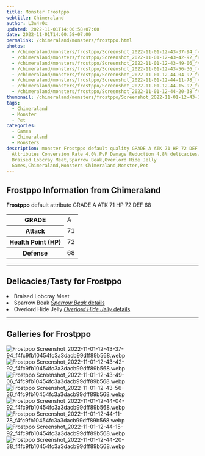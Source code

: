```yaml
---
title: Monster Frostppo
webtitle: Chimeraland
author: L3n4r0x
updated: 2022-11-01T14:00:58+07:00
date: 2022-11-01T14:00:58+07:00
permalink: /chimeraland/monsters/frostppo.html
photos:
  - /chimeraland/monsters/frostppo/Screenshot_2022-11-01-12-43-37-94_f4fc9fb10454fc3a3dacb99dff89b568.webp
  - /chimeraland/monsters/frostppo/Screenshot_2022-11-01-12-43-42-92_f4fc9fb10454fc3a3dacb99dff89b568.webp
  - /chimeraland/monsters/frostppo/Screenshot_2022-11-01-12-43-49-06_f4fc9fb10454fc3a3dacb99dff89b568.webp
  - /chimeraland/monsters/frostppo/Screenshot_2022-11-01-12-43-56-36_f4fc9fb10454fc3a3dacb99dff89b568.webp
  - /chimeraland/monsters/frostppo/Screenshot_2022-11-01-12-44-04-92_f4fc9fb10454fc3a3dacb99dff89b568.webp
  - /chimeraland/monsters/frostppo/Screenshot_2022-11-01-12-44-11-78_f4fc9fb10454fc3a3dacb99dff89b568.webp
  - /chimeraland/monsters/frostppo/Screenshot_2022-11-01-12-44-15-92_f4fc9fb10454fc3a3dacb99dff89b568.webp
  - /chimeraland/monsters/frostppo/Screenshot_2022-11-01-12-44-20-38_f4fc9fb10454fc3a3dacb99dff89b568.webp
thumbnail: /chimeraland/monsters/frostppo/Screenshot_2022-11-01-12-43-37-94_f4fc9fb10454fc3a3dacb99dff89b568.webp
tags:
  - Chimeraland
  - Monster
  - Pet
categories:
  - Games
  - Chimeraland
  - Monsters
description: monster Frostppo default quality GRADE A ATK 71 HP 72 DEF 68
  Attributes Conversion Rate 4.0%,PvP Damage Reduction 4.8% delicacies/tasty
  Braised Lobcray Meat,Sparrow Beak,Overlord Hide Jelly
  Games,Chimeraland,Monsters Chimeraland,Monster,Pet
---
```


<section id="bootstrap-wrapper"><link rel="stylesheet" href="https://rawcdn.githack.com/dimaslanjaka/Web-Manajemen/0c3b5aa1813bd4abcd2c11bf3e37928b15c28664/css/bootstrap-5-3-0-alpha3-wrapper.css"/><h2 id="attribute">Frostppo Information from Chimeraland</h2><p><b>Frostppo</b> default attribute GRADE A ATK 71 HP 72 DEF 68<table><tr><th>GRADE</th><td>A</td></tr><tr><th>Attack</th><td>71</td></tr><tr><th>Health Point (HP)</th><td>72</td></tr><tr><th>Defense</th><td>68</td></tr></table></p><hr/><h2 id="delicacies">Delicacies/Tasty for Frostppo</h2><div class="text-white bg-dark"><li class="d-flex justify-content-between">Braised Lobcray Meat </li><li class="d-flex justify-content-between">Sparrow Beak <a href="/chimeraland/recipes/sparrow-beak.html" title="Click here to view recipe Sparrow Beak details"><i>Sparrow Beak</i> details</a></li><li class="d-flex justify-content-between">Overlord Hide Jelly <a href="/chimeraland/recipes/overlord-hide-jelly.html" title="Click here to view recipe Overlord Hide Jelly details"><i>Overlord Hide Jelly</i> details</a></li></div><hr/><div id="gallery"><h2>Galleries for Frostppo</h2><div class="row"><div class="col-lg-6 col-12"><img src="/chimeraland/monsters/frostppo/Screenshot_2022-11-01-12-43-37-94_f4fc9fb10454fc3a3dacb99dff89b568.webp" alt="Frostppo Screenshot_2022-11-01-12-43-37-94_f4fc9fb10454fc3a3dacb99dff89b568.webp"/></div><div class="col-lg-6 col-12"><img src="/chimeraland/monsters/frostppo/Screenshot_2022-11-01-12-43-42-92_f4fc9fb10454fc3a3dacb99dff89b568.webp" alt="Frostppo Screenshot_2022-11-01-12-43-42-92_f4fc9fb10454fc3a3dacb99dff89b568.webp"/></div><div class="col-lg-6 col-12"><img src="/chimeraland/monsters/frostppo/Screenshot_2022-11-01-12-43-49-06_f4fc9fb10454fc3a3dacb99dff89b568.webp" alt="Frostppo Screenshot_2022-11-01-12-43-49-06_f4fc9fb10454fc3a3dacb99dff89b568.webp"/></div><div class="col-lg-6 col-12"><img src="/chimeraland/monsters/frostppo/Screenshot_2022-11-01-12-43-56-36_f4fc9fb10454fc3a3dacb99dff89b568.webp" alt="Frostppo Screenshot_2022-11-01-12-43-56-36_f4fc9fb10454fc3a3dacb99dff89b568.webp"/></div><div class="col-lg-6 col-12"><img src="/chimeraland/monsters/frostppo/Screenshot_2022-11-01-12-44-04-92_f4fc9fb10454fc3a3dacb99dff89b568.webp" alt="Frostppo Screenshot_2022-11-01-12-44-04-92_f4fc9fb10454fc3a3dacb99dff89b568.webp"/></div><div class="col-lg-6 col-12"><img src="/chimeraland/monsters/frostppo/Screenshot_2022-11-01-12-44-11-78_f4fc9fb10454fc3a3dacb99dff89b568.webp" alt="Frostppo Screenshot_2022-11-01-12-44-11-78_f4fc9fb10454fc3a3dacb99dff89b568.webp"/></div><div class="col-lg-6 col-12"><img src="/chimeraland/monsters/frostppo/Screenshot_2022-11-01-12-44-15-92_f4fc9fb10454fc3a3dacb99dff89b568.webp" alt="Frostppo Screenshot_2022-11-01-12-44-15-92_f4fc9fb10454fc3a3dacb99dff89b568.webp"/></div><div class="col-lg-6 col-12"><img src="/chimeraland/monsters/frostppo/Screenshot_2022-11-01-12-44-20-38_f4fc9fb10454fc3a3dacb99dff89b568.webp" alt="Frostppo Screenshot_2022-11-01-12-44-20-38_f4fc9fb10454fc3a3dacb99dff89b568.webp"/></div></div></div></section>